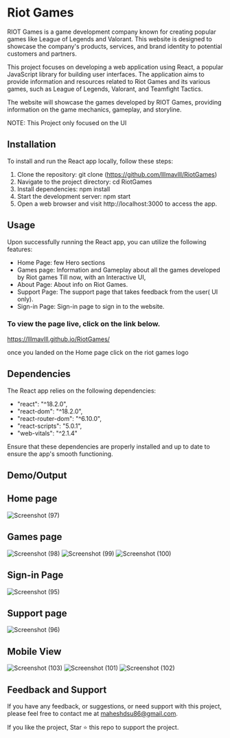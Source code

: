 # Riot Games

RIOT Games is a game development company known for creating popular games like League of Legends and Valorant. This website is designed to showcase the company's products, services, and brand identity to potential customers and partners.

This project focuses on developing a web application using React, a popular JavaScript library for building user interfaces. The application aims to provide information and resources related to Riot Games and its various games, such as League of Legends, Valorant, and Teamfight Tactics.

The website will showcase the games developed by RIOT Games, providing information on the game mechanics, gameplay, and storyline.

NOTE: This Project only focused on the UI

## Installation

To install and run the React app locally, follow these steps:

1. Clone the repository: git clone (https://github.com/lllmavlll/RiotGames)
2. Navigate to the project directory: cd RiotGames
3. Install dependencies: npm install
4. Start the development server: npm start
5. Open a web browser and visit http://localhost:3000 to access the app.


## Usage
Upon successfully running the React app, you can utilize the following features:
* Home Page: few Hero sections
* Games page: Information and Gameplay about all the games developed by Riot games Till now, with an Interactive UI,
* About Page: About info on Riot Games.
* Support Page: The support page that takes feedback from the user( UI only).
* Sign-in Page: Sign-in page to sign in to the website.

### To view the page live, click on the link below.
https://lllmavlll.github.io/RiotGames/

once you landed on the Home page click on the riot games logo


## Dependencies
The React app relies on the following dependencies:

* "react": "^18.2.0",
* "react-dom": "^18.2.0",
* "react-router-dom": "^6.10.0",
* "react-scripts": "5.0.1",
* "web-vitals": "^2.1.4"

Ensure that these dependencies are properly installed and up to date to ensure the app's smooth functioning.

## Demo/Output

## Home page
![Screenshot (97)](https://github.com/lllmavlll/RiotGames/assets/104993092/9b2204fd-f563-42a1-9a20-0963a43c3532)

## Games page
![Screenshot (98)](https://github.com/lllmavlll/RiotGames/assets/104993092/d289ecc0-62f2-4893-b194-927ac785b23e)
![Screenshot (99)](https://github.com/lllmavlll/RiotGames/assets/104993092/a15cca9c-9027-4048-a397-0275c44d9749)
![Screenshot (100)](https://github.com/lllmavlll/RiotGames/assets/104993092/6a6f43d1-34e4-40de-8334-de74583f5a99)

## Sign-in Page

![Screenshot (95)](https://github.com/lllmavlll/RiotGames/assets/104993092/46b39634-d20e-4064-bce5-5a40424433bf)

## Support page

![Screenshot (96)](https://github.com/lllmavlll/RiotGames/assets/104993092/3ebf39d2-55fc-4bae-8160-659f50e76942)

## Mobile View

![Screenshot (103)](https://github.com/lllmavlll/RiotGames/assets/104993092/0133bccb-37b9-4092-a085-cb943a9c2815)
![Screenshot (101)](https://github.com/lllmavlll/RiotGames/assets/104993092/ebe1199b-a028-4dc7-af94-2bcd5465a406)
![Screenshot (102)](https://github.com/lllmavlll/RiotGames/assets/104993092/8e03e5be-86fc-4d32-b145-ab4ad171f7af)

## Feedback and Support
If you have any feedback, or suggestions, or need support with this project, please feel free to contact me at maheshdsu86@gmail.com.

If you like the project, Star ⭐ this repo to support the project.









